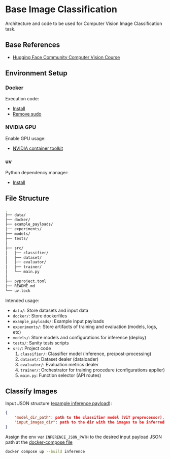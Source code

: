 # Base Image Classification

Architecture and code to be used for Computer Vision Image Classification task.

## Base References

- [Hugging Face Community Computer Vision Course](https://huggingface.co/docs/transformers/tasks/image_classification)

## Environment Setup

### Docker

Execution code:

- [Install](https://docs.docker.com/engine/install/)
- [Remove sudo](https://docs.docker.com/engine/install/linux-postinstall/)

### NVIDIA GPU

Enable GPU usage:

- [NVIDIA container toolkit](https://docs.nvidia.com/datacenter/cloud-native/container-toolkit/latest/install-guide.html)

### uv

Python dependency manager:

- [Install](https://docs.astral.sh/uv/getting-started/installation/)

## File Structure

```bash
.
├── data/
├── docker/
├── example_payloads/
├── experiments/
├── models/
├── tests/
│
├── src/
│   ├── classifier/
│   ├── dataset/
│   ├── evaluator/
│   ├── trainer/
│   └── main.py
│
├── pyproject.toml
├── README.md
└── uv.lock
```

Intended usage:

- `data/`: Store datasets and input data
- `docker/`: Store dockerfiles
- `example_payloads/`: Example input payloads
- `experiments/`: Store artifacts of training and evaluation (models, logs, etc)
- `models/`: Store models and configurations for inference (deploy)
- `tests/`: Sanity tests scripts
- `src/`: Project code
    1. `classifier/`: Classifier model (inference, pre/post-processing)
    1. `dataset/`: Dataset dealer (dataloader)
    1. `evaluator/`: Evaluation metrics dealer
    1. `trainer/`: Orchestrator for training procedure (configurations applier)
    1. `main.py`: Function selector (API routes)

## Classify Images

Input JSON structure
([example inference payload](./example_payloads/inference.json)):

```json
{
    "model_dir_path": path to the classifier model (ViT preprocessor),
    "input_images_dir": path to the dir with the images to be inferred
}
```

Assign the env var `INFERENCE_JSON_PATH` to the desired input payload JSON path
at the [docker-compose file](./docker-compose.yml)

```bash
docker compose up --build inference
```
